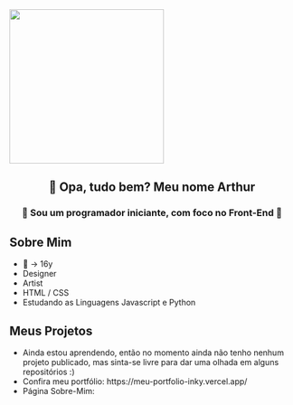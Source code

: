 <img src="https://i.pinimg.com/originals/7a/83/82/7a8382edf9fa4b1dcbb23eaada75bb10.gif" style="width: 273px; height: auto;">
<h2 align="center"> 👋 Opa, tudo bem? Meu nome  Arthur </h2>
<h3 align="center"> 
📿 Sou um programador iniciante, com foco no Front-End 📿
 </h3>
<h2> Sobre Mim </h2> 
<ul>
<li>
 🎂 → 16y
</li>
<li>
  Designer
</li>
 <li>
  Artist
 </li>
  <li> HTML / CSS
  <li> Estudando as Linguagens Javascript e Python
</ul>   

<h2> Meus Projetos </h2>

<ul>
  <li> Ainda estou aprendendo, então no momento ainda não tenho nenhum projeto publicado, mas sinta-se livre para dar uma olhada em alguns repositórios :)
 <li> Confira meu portfólio: https://meu-portfolio-inky.vercel.app/
  <li> Página Sobre-Mim: 
